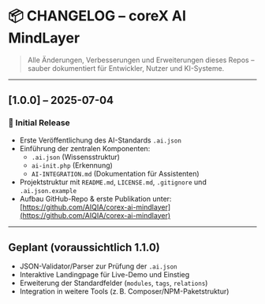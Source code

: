 # 📦 CHANGELOG – coreX AI MindLayer

> Alle Änderungen, Verbesserungen und Erweiterungen dieses Repos – sauber dokumentiert für Entwickler, Nutzer und KI-Systeme.

---

## [1.0.0] – 2025-07-04

### 🧠 Initial Release

- Erste Veröffentlichung des AI-Standards `.ai.json`  
- Einführung der zentralen Komponenten:
  - `.ai.json` (Wissensstruktur)
  - `ai-init.php` (Erkennung)
  - `AI-INTEGRATION.md` (Dokumentation für Assistenten)
- Projektstruktur mit `README.md`, `LICENSE.md`, `.gitignore` und `.ai.json.example`
- Aufbau GitHub-Repo & erste Publikation unter:  
  [https://github.com/AIQIA/corex-ai-mindlayer](https://github.com/AIQIA/corex-ai-mindlayer)

---

## Geplant (voraussichtlich 1.1.0)

- JSON-Validator/Parser zur Prüfung der `.ai.json`
- Interaktive Landingpage für Live-Demo und Einstieg
- Erweiterung der Standardfelder (`modules`, `tags`, `relations`)
- Integration in weitere Tools (z. B. Composer/NPM-Paketstruktur)